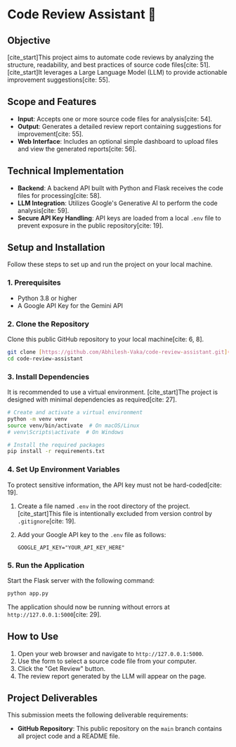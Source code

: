 # Code Review Assistant 🤖

## Objective
[cite_start]This project aims to automate code reviews by analyzing the structure, readability, and best practices of source code files[cite: 51]. [cite_start]It leverages a Large Language Model (LLM) to provide actionable improvement suggestions[cite: 55].

## Scope and Features
* **Input**: Accepts one or more source code files for analysis[cite: 54].
* **Output**: Generates a detailed review report containing suggestions for improvement[cite: 55].
* **Web Interface**: Includes an optional simple dashboard to upload files and view the generated reports[cite: 56].

## Technical Implementation
* **Backend**: A backend API built with Python and Flask receives the code files for processing[cite: 58].
* **LLM Integration**: Utilizes Google's Generative AI to perform the code analysis[cite: 59].
* **Secure API Key Handling**: API keys are loaded from a local `.env` file to prevent exposure in the public repository[cite: 19].

## Setup and Installation

Follow these steps to set up and run the project on your local machine.

### 1. Prerequisites
* Python 3.8 or higher
* A Google API Key for the Gemini API

### 2. Clone the Repository
Clone this public GitHub repository to your local machine[cite: 6, 8].
```bash
git clone [https://github.com/Abhilesh-Vaka/code-review-assistant.git](https://github.com/Abhilesh-Vaka/code-review-assistant.git)
cd code-review-assistant
```

### 3. Install Dependencies
It is recommended to use a virtual environment. [cite_start]The project is designed with minimal dependencies as required[cite: 27].

```bash
# Create and activate a virtual environment
python -m venv venv
source venv/bin/activate  # On macOS/Linux
# venv\Scripts\activate  # On Windows

# Install the required packages
pip install -r requirements.txt
```

### 4. Set Up Environment Variables
To protect sensitive information, the API key must not be hard-coded[cite: 19].

1.  Create a file named `.env` in the root directory of the project. [cite_start]This file is intentionally excluded from version control by `.gitignore`[cite: 19].
2.  Add your Google API key to the `.env` file as follows:

    ```
    GOOGLE_API_KEY="YOUR_API_KEY_HERE"
    ```

### 5. Run the Application
Start the Flask server with the following command:

```bash
python app.py
```
The application should now be running without errors at `http://127.0.0.1:5000`[cite: 29].

## How to Use

1.  Open your web browser and navigate to `http://127.0.0.1:5000`.
2.  Use the form to select a source code file from your computer.
3.  Click the "Get Review" button.
4.  The review report generated by the LLM will appear on the page.

## Project Deliverables
This submission meets the following deliverable requirements:
* **GitHub Repository**: This public repository on the `main` branch contains all project code and a README file.

